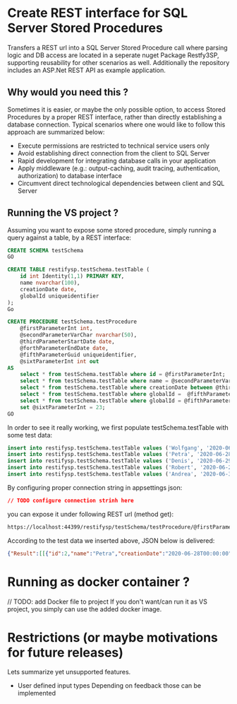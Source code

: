 # Create REST interface for SQL Server Stored Procedures
Transfers a REST url into a SQL Server Stored Procedure call where parsing logic and DB access are located in a seperate nuget Package 
Restfy3SP, supporting reusability for other scenarios as well. Additionally the repository includes an ASP.Net REST API as example application. 
## Why would you need this ?
Sometimes it is easier, or maybe the only possible option, to access Stored Procedures by a proper REST interface, rather than directly establishing a database connection. Typical scenarios where one would like to follow this approach are summarized below:
* Execute permissions are restricted to technical service users only 
* Avoid establishing direct connection from the client to SQL Server
* Rapid development for integrating database calls in your application
* Apply middleware (e.g.: output-caching, audit tracing, authentication, authorization) to database interface 
* Circumvent direct technological dependencies between client and SQL Server
## Running the VS project ?
Assuming you want to expose some stored procedure, simply running a query against a table, by a REST interface:
```SQL
CREATE SCHEMA testSchema
GO

CREATE TABLE restifysp.testSchema.testTable (
    id int Identity(1,1) PRIMARY KEY,
    name nvarchar(100),
    creationDate date,
	globalId uniqueidentifier
);
Go

CREATE PROCEDURE testSchema.testProcedure  
    @firstParameterInt int,
	@secondParameterVarChar nvarchar(50),   
    @thirdParameterStartDate date,
	@forthParameterEndDate date,
    @fifthParameterGuid uniqueidentifier,
	@sixtParameterInt int out
AS   
	select * from testSchema.testTable where id = @firstParameterInt;
	select * from testSchema.testTable where name = @secondParameterVarChar;
	select * from testSchema.testTable where creationDate between @thirdParameterStartDate and @forthParameterEndDate
	select * from testSchema.testTable where globalId =  @fifthParameterGuid;
	select * from testSchema.testTable where globalId = @fifthParameterGuid;
	set @sixtParameterInt = 23;
GO  
```
In order to see it really working, we first populate testSchema.testTable with some test data:
```SQL
insert into restifysp.testSchema.testTable values ('Wolfgang', '2020-06-27 07:36:45.000', '236CD99E-3316-43CE-9210-7A66588CEB62')
insert into restifysp.testSchema.testTable values ('Petra', '2020-06-28 08:22:17.000', 'E993ED58-1FDB-493C-A1D6-5310ECEFE0DC')
insert into restifysp.testSchema.testTable values ('Denis', '2020-06-29 10:04:12.000', '1075E085-30D4-4C0D-9F1E-99231D9342D0')
insert into restifysp.testSchema.testTable values ('Robert', '2020-06-29 15:24:42.000', '91B608E1-BF4A-4240-A76C-1C1696B4F955')
insert into restifysp.testSchema.testTable values ('Andrea', '2020-06-30 09:16:12.000', '21A941EA-0599-46AF-970C-B99D899170ED')
```
By configuring proper connection string in appsettings json:
```JSON
// TODO configure connection strinh here
```
you can expose it under following REST url (method get):
```html
https://localhost:44399/restifysp/testSchema/testProcedure/@firstParameterInt=2, @secondParameterVarChar='Denis',@thirdParameterStartDate=2020-06-27 05:36:45.00',@forthParameterEndDate=2020-06-29 15:24:42.000,@fifthParameterGuid=21A941EA-0599-46AF-970C-B99D899170ED,@sixtParameterInt=0 out
```
According to the test data we inserted above, JSON below is delivered:
```JSON
{"Result":[[{"id":2,"name":"Petra","creationDate":"2020-06-28T00:00:00","globalId":"e993ed58-1fdb-493c-a1d6-5310ecefe0dc"}],[],[{"id":1,"name":"Wolfgang","creationDate":"2020-06-27T00:00:00","globalId":"236cd99e-3316-43ce-9210-7a66588ceb62"},{"id":2,"name":"Petra","creationDate":"2020-06-28T00:00:00","globalId":"e993ed58-1fdb-493c-a1d6-5310ecefe0dc"},{"id":3,"name":"Denis","creationDate":"2020-06-29T00:00:00","globalId":"1075e085-30d4-4c0d-9f1e-99231d9342d0"},{"id":4,"name":"Robert","creationDate":"2020-06-29T00:00:00","globalId":"91b608e1-bf4a-4240-a76c-1c1696b4f955"}],[{"id":5,"name":"Andrea","creationDate":"2020-06-30T00:00:00","globalId":"21a941ea-0599-46af-970c-b99d899170ed"}],[{"id":5,"name":"Andrea","creationDate":"2020-06-30T00:00:00","globalId":"21a941ea-0599-46af-970c-b99d899170ed"}]],"OutputParameter":{"sixtParameterInt":"23"},"Return":0}
```
# Running as docker container ?
// TODO: add Docker file to project
If you don't want/can run it as VS project, you simply can use the added docker image.
# Restrictions (or maybe motivations for future releases) 
Lets summarize yet unsupported features. 
* User defined input types 
Depending on feedback those can be implemented



